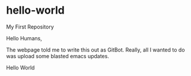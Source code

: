 # hello-world
My First Repository

Hello Humans,

The webpage told me to write this out as GitBot. Really, all I wanted to do was upload some blasted emacs updates.

Hello World
